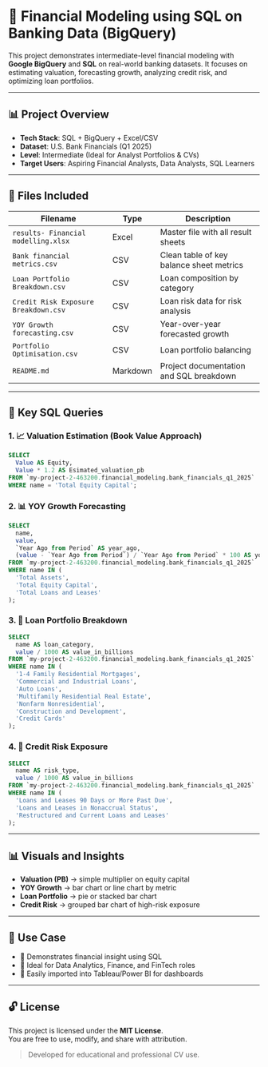 
# 💼 Financial Modeling using SQL on Banking Data (BigQuery)

This project demonstrates intermediate-level financial modeling with **Google BigQuery** and **SQL** on real-world banking datasets. It focuses on estimating valuation, forecasting growth, analyzing credit risk, and optimizing loan portfolios.

---

## 📊 Project Overview

- **Tech Stack**: SQL + BigQuery + Excel/CSV
- **Dataset**: U.S. Bank Financials (Q1 2025)
- **Level**: Intermediate (Ideal for Analyst Portfolios & CVs)
- **Target Users**: Aspiring Financial Analysts, Data Analysts, SQL Learners

---

## 📁 Files Included

| Filename                                 | Type   | Description                                |
|------------------------------------------|--------|--------------------------------------------|
| `results- Financial modelling.xlsx`      | Excel  | Master file with all result sheets         |
| `Bank financial metrics.csv`             | CSV    | Clean table of key balance sheet metrics   |
| `Loan Portfolio Breakdown.csv`           | CSV    | Loan composition by category               |
| `Credit Risk Exposure Breakdown.csv`     | CSV    | Loan risk data for risk analysis           |
| `YOY Growth forecasting.csv`             | CSV    | Year-over-year forecasted growth           |
| `Portfolio Optimisation.csv`             | CSV    | Loan portfolio balancing                   |
| `README.md`                              | Markdown | Project documentation and SQL breakdown  |

---

## 📌 Key SQL Queries

### 1. 📈 Valuation Estimation (Book Value Approach)
```sql
SELECT
  Value AS Equity,
  Value * 1.2 AS Esimated_valuation_pb
FROM `my-project-2-463200.financial_modeling.bank_financials_q1_2025`
WHERE name = 'Total Equity Capital';
```

### 2. 📊 YOY Growth Forecasting
```sql
SELECT
  name,
  value,
  `Year Ago from Period` AS year_ago,
  (value - `Year Ago from Period`) / `Year Ago from Period` * 100 AS yoy_growth_pct
FROM `my-project-2-463200.financial_modeling.bank_financials_q1_2025`
WHERE name IN (
  'Total Assets',
  'Total Equity Capital',
  'Total Loans and Leases'
);
```

### 3. 🧱 Loan Portfolio Breakdown
```sql
SELECT
  name AS loan_category,
  value / 1000 AS value_in_billions
FROM `my-project-2-463200.financial_modeling.bank_financials_q1_2025`
WHERE name IN (
  '1-4 Family Residential Mortgages',
  'Commercial and Industrial Loans',
  'Auto Loans',
  'Multifamily Residential Real Estate',
  'Nonfarm Nonresidential',
  'Construction and Development',
  'Credit Cards'
);
```

### 4. 🧠 Credit Risk Exposure
```sql
SELECT
  name AS risk_type,
  value / 1000 AS value_in_billions
FROM `my-project-2-463200.financial_modeling.bank_financials_q1_2025`
WHERE name IN (
  'Loans and Leases 90 Days or More Past Due',
  'Loans and Leases in Nonaccrual Status',
  'Restructured and Current Loans and Leases'
);
```

---

## 📊 Visuals and Insights

- **Valuation (PB)** → simple multiplier on equity capital
- **YOY Growth** → bar chart or line chart by metric
- **Loan Portfolio** → pie or stacked bar chart
- **Credit Risk** → grouped bar chart of high-risk exposure

---

## 🚀 Use Case

- 📌 Demonstrates financial insight using SQL
- 📌 Ideal for Data Analytics, Finance, and FinTech roles
- 📌 Easily imported into Tableau/Power BI for dashboards

---

## 🔓 License

This project is licensed under the **MIT License**.  
You are free to use, modify, and share with attribution.

> Developed for educational and professional CV use.


